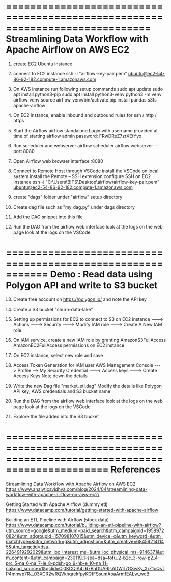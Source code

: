 ============================================================================
Streamlining Data Workflow with Apache Airflow on AWS EC2
============================================================================
1) create EC2  Ubuntu instance

2) connect to EC2 instance
ssh -i "airflow-key-pair.pem" ubuntu@ec2-54-86-92-182.compute-1.amazonaws.com

3) On AWS instance run following setup commands
	sudo apt update
	sudo apt install python3-pip
	sudo apt install python3-venv
	python3 -m venv airflow_venv
	source airflow_venv/bin/activate
	pip install pandas s3fs apache-airflow

4) On EC2 instance, enable inbound and outbound rules for ssh / http / https
	
5) Start the Airflow
	airflow standalone
	Login with username provided at time of starting airflow
        admin  password: FRwDReZ7zrXEtYyx

6) Run scheduler and webserver
	airflow scheduler
	airflow webserver --port 8080

7) Open Airflow web browser interface 
	<IP of AWS instance>:8080

8) Connect to Remote Host through VSCode 
	install the VSCode on local system
	install the Remote – SSH extension
	configure SSH on EC2 Instance
	ssh -i "C:\Users\BITS\Desktop\airflow\airflow-key-pair.pem" ubuntu@ec2-54-86-92-182.compute-1.amazonaws.com

9) create "dags" folder under "airflow" setup directory
10) Create dag file such as "my_dag.py" under dags directory 
11) Add the DAG snippet into this file

12) Run the DAG from the airflow web interface 
	look at the logs on the web page
	look at the logs on the VSCode

===========================================================
Demo : Read data using Polygon API and write to S3 bucket
===========================================================
13) Create free account on https://polygon.io/ and note the API key 
14) Create a S3 bucket "churn-data-lake"

15) Setting up permissions for EC2 to connect to S3 
	on EC2 instance ---> Actions ---> Security ---> Modify IAM role ---> Create A New IAM role
16) On IAM service, create a new IAM role by granting 
AmazonS3FullAccess 
AmazonEC2FullAccess 
permissions on EC2 instance
17) On EC2 instance, select new role and save
18) Access Token Generation for IAM user
	AWS Management Console ---> Profile --> My Security Credential ---> Access keys ---> Create Access Keys
	Note down the details
19) Write the new Dag file "market_etl.dag" 
	Modify the details like Polygon API key, AWS credentials and S3 bucket name
20) Run the DAG from the airflow web interface 
	look at the logs on the web page
	look at the logs on the VSCode
21) Explore the file added into the S3 bucket

===============================================================================================
References
===============================================================================================
Streamlining Data Workflow with Apache Airflow on AWS EC2
https://www.analyticsvidhya.com/blog/2024/04/streamlining-data-workflow-with-apache-airflow-on-aws-ec2/

Getting Started with Apache Airflow (dummy etl)
https://www.datacamp.com/tutorial/getting-started-with-apache-airflow

Building an ETL Pipeline with Airflow (stock data)
https://www.datacamp.com/tutorial/building-an-etl-pipeline-with-airflow?utm_source=google&utm_medium=paid_search&utm_campaignid=19589720824&utm_adgroupid=157098107015&utm_device=c&utm_keyword=&utm_matchtype=&utm_network=g&utm_adpostion=&utm_creative=684592141145&utm_targetid=dsa-2264919292029&utm_loc_interest_ms=&utm_loc_physical_ms=9146371&utm_content=&utm_campaign=230119_1-sea~dsa~tofu_2-b2c_3-row-p2_4-prc_5-na_6-na_7-le_8-pdsh-go_9-nb-e_10-na_11-na&gad_source=1&gclid=Cj0KCQiA4L67BhDUARIsADWrl7G3wKy_XrZ1oQsTP4mhwp7RJ_03XCR2wRQVkhqrekfpyKQfFSsumAoaArmfEALw_wcB